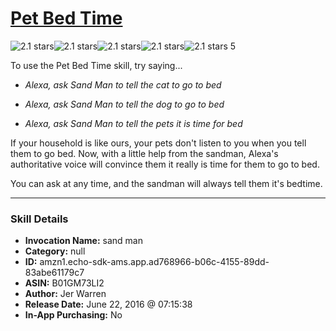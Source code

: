 # [Pet Bed Time](http://alexa.amazon.com/#skills/amzn1.echo-sdk-ams.app.ad768966-b06c-4155-89dd-83abe61179c7)
![2.1 stars](../../images/ic_star_black_18dp_1x.png)![2.1 stars](../../images/ic_star_black_18dp_1x.png)![2.1 stars](../../images/ic_star_half_black_18dp_1x.png)![2.1 stars](../../images/ic_star_border_black_18dp_1x.png)![2.1 stars](../../images/ic_star_border_black_18dp_1x.png) 5

To use the Pet Bed Time skill, try saying...

* *Alexa, ask Sand Man to tell the cat to go to bed*

* *Alexa, ask Sand Man to tell the dog to go to bed*

* *Alexa, ask Sand Man to tell the pets it is time for bed*

If your household is like ours, your pets don't listen to you when you tell them to go bed.  Now, with a little help from the sandman, Alexa's authoritative voice will convince them it really is time for them to go to bed.

You can ask at any time, and the sandman will always tell them it's bedtime.

***

### Skill Details

* **Invocation Name:** sand man
* **Category:** null
* **ID:** amzn1.echo-sdk-ams.app.ad768966-b06c-4155-89dd-83abe61179c7
* **ASIN:** B01GM73LI2
* **Author:** Jer Warren
* **Release Date:** June 22, 2016 @ 07:15:38
* **In-App Purchasing:** No
